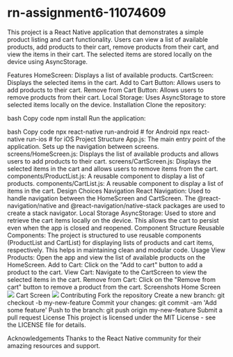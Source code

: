 # rn-assignment6-11074609
This project is a React Native application that demonstrates a simple product listing and cart functionality. Users can view a list of available products, add products to their cart, remove products from their cart, and view the items in their cart. The selected items are stored locally on the device using AsyncStorage.

Features
HomeScreen: Displays a list of available products.
CartScreen: Displays the selected items in the cart.
Add to Cart Button: Allows users to add products to their cart.
Remove from Cart Button: Allows users to remove products from their cart.
Local Storage: Uses AsyncStorage to store selected items locally on the device.
Installation
Clone the repository:


bash
Copy code
npm install
Run the application:

bash
Copy code
npx react-native run-android  # for Android
npx react-native run-ios      # for iOS
Project Structure
App.js: The main entry point of the application. Sets up the navigation between screens.
screens/HomeScreen.js: Displays the list of available products and allows users to add products to their cart.
screens/CartScreen.js: Displays the selected items in the cart and allows users to remove items from the cart.
components/ProductList.js: A reusable component to display a list of products.
components/CartList.js: A reusable component to display a list of items in the cart.
Design Choices
Navigation
React Navigation: Used to handle navigation between the HomeScreen and CartScreen. The @react-navigation/native and @react-navigation/native-stack packages are used to create a stack navigator.
Local Storage
AsyncStorage: Used to store and retrieve the cart items locally on the device. This allows the cart to persist even when the app is closed and reopened.
Component Structure
Reusable Components: The project is structured to use reusable components (ProductList and CartList) for displaying lists of products and cart items, respectively. This helps in maintaining clean and modular code.
Usage
View Products: Open the app and view the list of available products on the HomeScreen.
Add to Cart: Click on the "Add to cart" button to add a product to the cart.
View Cart: Navigate to the CartScreen to view the selected items in the cart.
Remove from Cart: Click on the "Remove from cart" button to remove a product from the cart.
Screenshots
Home Screen
![](homescreen.jpeg)
Cart Screen
![](cartscreen.jpeg)
Contributing
Fork the repository
Create a new branch: git checkout -b my-new-feature
Commit your changes: git commit -am 'Add some feature'
Push to the branch: git push origin my-new-feature
Submit a pull request
License
This project is licensed under the MIT License - see the LICENSE file for details.

Acknowledgements
Thanks to the React Native community for their amazing resources and support.